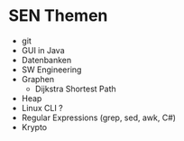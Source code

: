# SEN Themen

- git
- GUI in Java
- Datenbanken
- SW Engineering
- Graphen
  - Dijkstra Shortest Path
- Heap
- Linux CLI ?
- Regular Expressions (grep, sed, awk, C#)
- Krypto




